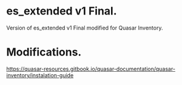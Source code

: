 # es_extended v1 Final.
Version of es_extended v1 Final modified for Quasar Inventory.

# Modifications.
https://quasar-resources.gitbook.io/quasar-documentation/quasar-inventory/instalation-guide
